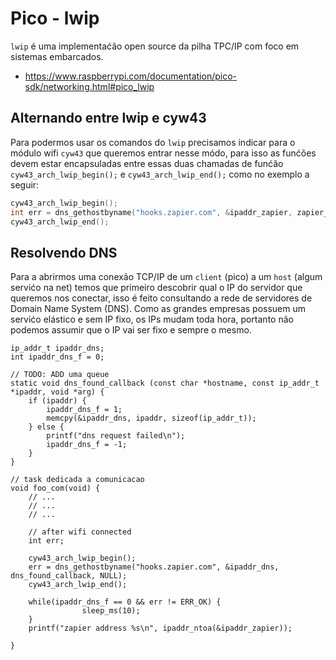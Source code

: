 # Pico - lwip

`lwip` é uma implementaćão open source da pilha TPC/IP com foco em sistemas embarcados.


- https://www.raspberrypi.com/documentation/pico-sdk/networking.html#pico_lwip

## Alternando entre lwip e cyw43

Para podermos usar os comandos do `lwip` precisamos indicar para o módulo wifi `cyw43` que queremos entrar nesse módo, para isso as funćões devem estar encapsuladas entre essas duas chamadas de funćão `cyw43_arch_lwip_begin();` e `cyw43_arch_lwip_end();` como no exemplo a seguir:

```c
cyw43_arch_lwip_begin();
int err = dns_gethostbyname("hooks.zapier.com", &ipaddr_zapier, zapier_dns_found, NULL);
cyw43_arch_lwip_end();
```

## Resolvendo DNS

Para a abrirmos uma conexão TCP/IP de um `client` (pico) a um `host` (algum servićo na net) temos que primeiro descobrir qual o IP do servidor que queremos nos conectar, isso é feito consultando a rede de servidores de  Domain Name System (DNS). Como as grandes empresas possuem um servićo elástico e sem IP fixo, os IPs mudam toda hora, portanto não podemos assumir que o IP vai ser fixo e sempre o mesmo.


```
ip_addr_t ipaddr_dns;
int ipaddr_dns_f = 0;

// TODO: ADD uma queue
static void dns_found_callback (const char *hostname, const ip_addr_t *ipaddr, void *arg) {
    if (ipaddr) {
        ipaddr_dns_f = 1;
        memcpy(&ipaddr_dns, ipaddr, sizeof(ip_addr_t));
    } else {
        printf("dns request failed\n");
        ipaddr_dns_f = -1;
    }
}

// task dedicada a comunicacao
void foo_com(void) {
    // ...
    // ...
    // ...

    // after wifi connected
    int err;
    
    cyw43_arch_lwip_begin();
    err = dns_gethostbyname("hooks.zapier.com", &ipaddr_dns, dns_found_callback, NULL);
    cyw43_arch_lwip_end();
    
    while(ipaddr_dns_f == 0 && err != ERR_OK) {
                sleep_ms(10);
    }
    printf("zapier address %s\n", ipaddr_ntoa(&ipaddr_zapier));

}
```
